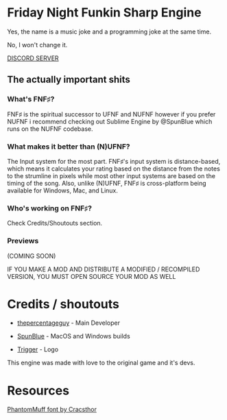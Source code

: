 # Friday Night Funkin Sharp Engine

Yes, the name is a music joke and a programming joke at the same time.

No, I won't change it.

[DISCORD SERVER](https://discord.gg/x6pvf3WPyW)

## The actually important shits

### What's FNF♯?

FNF♯ is the spiritual successor to UFNF and NUFNF however if you prefer NUFNF i recommend checking out Sublime Engine by @SpunBlue which runs on the NUFNF codebase.

### What makes it better than (N)UFNF?

The Input system for the most part. FNF♯'s input system is distance-based, which means it calculates your rating based on the distance from the notes to the strumline in pixels while most other input systems are based on the timing of the song. Also, unlike (N)UFNF, FNF♯ is cross-platform being available for Windows, Mac, and Linux.

### Who's working on FNF♯?

Check Credits/Shoutouts section.

### Previews

(COMING SOON)

IF YOU MAKE A MOD AND DISTRIBUTE A MODIFIED / RECOMPILED VERSION, YOU MUST OPEN SOURCE YOUR MOD AS WELL

# Credits / shoutouts

- [thepercentageguy](https://twitter.com/PercentageGuy) - Main Developer

- [SpunBlue](https://twitter.com/SpunBlue) - MacOS and Windows builds

- [Trigger](https://www.instagram.com/trigger_drawings/) - Logo

This engine was made with love to the original game and it's devs.

# Resources

[PhantomMuff font by Cracsthor](https://gamebanana.com/tools/7763)
